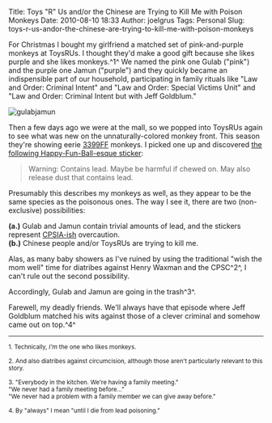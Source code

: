 Title: Toys "R" Us and/or the Chinese are Trying to Kill Me with Poison Monkeys
Date: 2010-08-10 18:33
Author: joelgrus
Tags: Personal
Slug: toys-r-us-andor-the-chinese-are-trying-to-kill-me-with-poison-monkeys

For Christmas I bought my girlfriend a matched set of pink-and-purple
monkeys at ToysRUs. I thought they'd make a good gift because she likes
purple and she likes monkeys.^1^ We named the pink one Gulab ("pink")
and the purple one Jamun ("purple") and they quickly became an
indispensible part of our household, participating in family rituals
like "Law and Order: Criminal Intent" and "Law and Order: Special
Victims Unit" and "Law and Order: Criminal Intent but with Jeff
Goldblum."

![](http://joelgrus.com/wp-content/uploads/2010/08/gulabjamun-768x1024.jpg "gulabjamun")

Then a few days ago we were at the mall, so we popped into ToysRUs again
to see what was new on the unnaturally-colored monkey front. This season
they're showing eerie
[3399FF](http://commons.wikimedia.org/wiki/File:Blue_3399FF.svg)
monkeys. I picked one up and discovered [the following
Happy-Fun-Ball-esque
sticker](http://community.babycenter.com/post/a23573113/wtf_toys_r_us_update?cpg=1&csi=2185213742&pd=-6):

> Warning: Contains lead. Maybe be harmful if chewed on. May also
> release dust that contains lead.

Presumably this describes my monkeys as well, as they appear to be the
same species as the poisonous ones. The way I see it, there are two
(non-exclusive) possibilities:

**(a.)** Gulab and Jamun contain trivial amounts of lead, and the
stickers represent
[CPSIA-ish](http://www.handmadetoyalliance.org/Resources/TheProblemsWiththeCPSIA.aspx)
overcaution.\
 **(b.)** Chinese people and/or ToysRUs are trying to kill me.

Alas, as many baby showers as I've ruined by using the traditional "wish
the mom well" time for diatribes against Henry Waxman and the CPSC^2^, I
can't rule out the second possibility.

Accordingly, Gulab and Jamun are going in the trash^3^.

Farewell, my deadly friends. We'll always have that episode where Jeff
Goldblum matched his wits against those of a clever criminal and somehow
came out on top.^4^

------------------------------------------------------------------------

<small>1. Technically, *I'm* the one who likes monkeys.</small>

<small>2. And also diatribes against circumcision, although those aren't
particularly relevant to this story.</small>

<small>3. "Everybody in the kitchen. We're having a family meeting."\
 "We never had a family meeting before..."\
 "We never had a problem with a family member we can give away
before."</small>

<small>4. By "always" I mean "until I die from lead poisoning."</small>
